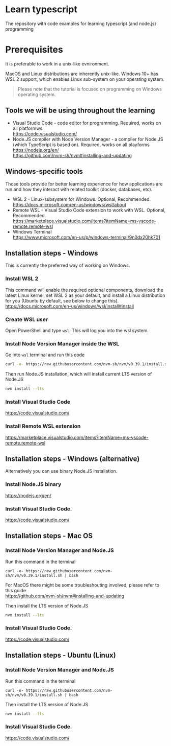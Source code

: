 # Learn typescript

The repository with code examples for learning typescript (and node.js) programming

# Prerequisites

It is preferable to work in a unix-like evnironment. 

MacOS and Linux distributions are inherently unix-like. Windows 10+ has WSL 2 support, which enables Linux sub-system on your operating system.

> Please note that the tutorial is focused on programming on Windows operating system.

## Tools we will be using throughout the learning

* Visual Studio Code - code editor for programming. Required, works on all platformws <br> https://code.visualstudio.com/
* Node.JS compiler with Node Version Manager - a compiler for Node.JS (which TypeScript is based on). Required, works on all playforms <br> 
https://nodejs.org/en/ <br> 
https://github.com/nvm-sh/nvm#installing-and-updating

## Windows-specific tools
Those tools provide for better learning experience for how applications are run and how they interact with related toolkit (docker, databases, etc).

* WSL 2 - Linux-subsystem for Windows. Optional, Recommended. <br> https://docs.microsoft.com/en-us/windows/wsl/about
* Remote WSL - Visual Studio Code extension to work with WSL. Optional, Recommended. <br> https://marketplace.visualstudio.com/items?itemName=ms-vscode-remote.remote-wsl
* Windows Terminal <br> https://www.microsoft.com/en-us/p/windows-terminal/9n0dx20hk701

## Installation steps - Windows
This is currently the preferred way of working on Windows.

### Install WSL 2
This command will enable the required optional components, download the latest Linux kernel, set WSL 2 as your default, and install a Linux distribution for you (Ubuntu by default, see below to change this).<br>
https://docs.microsoft.com/en-us/windows/wsl/install#install

### Create WSL user
Open PowerShell and type ```wsl```. This will log you into the wsl system. 
### Install Node Version Manager inside the WSL
Go into ```wsl``` terminal and run this code
```bash
curl -o- https://raw.githubusercontent.com/nvm-sh/nvm/v0.39.1/install.sh | bash
```
Then run Node.JS installation, which will install current LTS version of Node.JS
```bash
nvm install --lts
```
### Install Visual Studio Code
https://code.visualstudio.com/
### Install Remote WSL extension 
https://marketplace.visualstudio.com/items?itemName=ms-vscode-remote.remote-wsl

## Installation steps - Windows (alternative)

Alternatively you can use binary Node.JS installation. 

### Install Node.JS binary
https://nodejs.org/en/
### Install Visual Studio Code. 
https://code.visualstudio.com/

## Installation steps - Mac OS

### Install Node Version Manager and Node.JS
Run this command in the terminal
```shell
curl -o- https://raw.githubusercontent.com/nvm-sh/nvm/v0.39.1/install.sh | bash
```
For MacOS there might be some troubleshouting involved, please refer to this guide<br>
https://github.com/nvm-sh/nvm#installing-and-updating

Then install the LTS version of Node.JS
```bash
nvm install --lts
```
### Install Visual Studio Code. 
https://code.visualstudio.com/

## Installation steps - Ubuntu (Linux)

### Install Node Version Manager and Node.JS
Run this command in the terminal
```shell
curl -o- https://raw.githubusercontent.com/nvm-sh/nvm/v0.39.1/install.sh | bash
```

Then install the LTS version of Node.JS
```bash
nvm install --lts
```
### Install Visual Studio Code. 
https://code.visualstudio.com/
